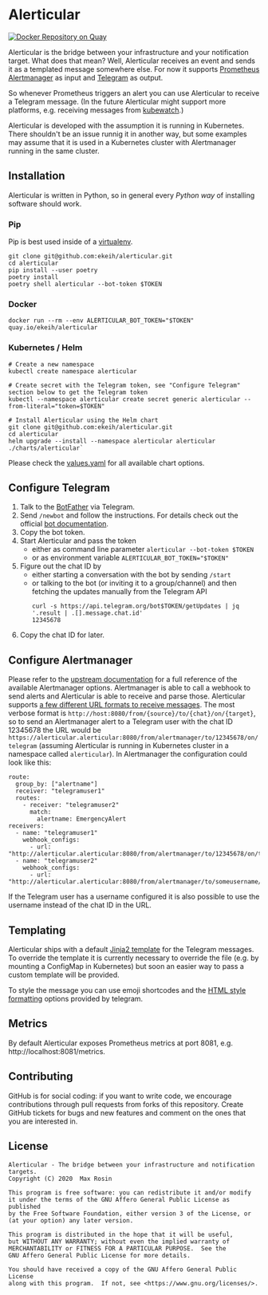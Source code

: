 # Alerticular

[![Docker Repository on Quay](https://quay.io/repository/ekeih/alerticular/status "Docker Repository on Quay")](https://quay.io/repository/ekeih/alerticular)

Alerticular is the bridge between your infrastructure and your notification target. What does that mean? Well, Alerticular receives an event and sends it as a templated message somewhere else. For now it supports [Prometheus Alertmanager](https://prometheus.io/docs/alerting/latest/alertmanager/) as input and [Telegram](https://telegram.org/) as output.

So whenever Prometheus triggers an alert you can use Alerticular to receive a Telegram message. (In the future Alerticular might support more platforms, e.g. receiving messages from [kubewatch](https://github.com/bitnami-labs/kubewatch).)

Alerticular is developed with the assumption it is running in Kubernetes. There shouldn't be an issue runnig it in another way, but some examples may assume that it is used in a Kubernetes cluster with Alertmanager running in the same cluster.

## Installation

Alerticular is written in Python, so in general every _Python way_ of installing software should work.

### Pip

Pip is best used inside of a [virtualenv](https://docs.python.org/3/tutorial/venv.html).

```
git clone git@github.com:ekeih/alerticular.git
cd alerticular
pip install --user poetry
poetry install
poetry shell alerticular --bot-token $TOKEN
```

### Docker

```
docker run --rm --env ALERTICULAR_BOT_TOKEN="$TOKEN" quay.io/ekeih/alerticular
```

### Kubernetes / Helm

```
# Create a new namespace
kubectl create namespace alerticular

# Create secret with the Telegram token, see "Configure Telegram" section below to get the Telegram token
kubectl --namespace alerticular create secret generic alerticular --from-literal="token=$TOKEN"

# Install Alerticular using the Helm chart
git clone git@github.com:ekeih/alerticular.git
cd alerticular
helm upgrade --install --namespace alerticular alerticular ./charts/alerticular`
```

Please check the [values.yaml](./charts/alerticular/values.yaml) for all available chart options.

## Configure Telegram

1. Talk to the [BotFather](https://t.me/BotFather) via Telegram.
2. Send `/newbot` and follow the instructions. For details check out the official [bot documentation](https://core.telegram.org/bots#3-how-do-i-create-a-bot).
3. Copy the bot token.
4. Start Alerticular and pass the token
   - either as command line parameter `alerticular --bot-token $TOKEN`
   - or as environment variable `ALERTICULAR_BOT_TOKEN="$TOKEN"`
5. Figure out the chat ID by
   - either starting a conversation with the bot by sending `/start`
   - or talking to the bot (or inviting it to a group/channel) and then fetching the updates manually from the Telegram API
     ```
     curl -s https://api.telegram.org/bot$TOKEN/getUpdates | jq '.result | .[].message.chat.id'
     12345678
     ```
6. Copy the chat ID for later.

## Configure Alertmanager

Please refer to the [upstream documentation](https://prometheus.io/docs/alerting/latest/configuration) for a full reference of the available Alertmanager options. Alertmanager is able to call a webhook to send alerts and Alerticular is able to receive and parse those. Alerticular supports [a few different URL formats to receive messages](./alerticular/webhook.py#L41). The most verbose format is `http://host:8080/from/{source}/to/{chat}/on/{target}`, so to send an Alertmanager alert to a Telegram user with the chat ID 12345678 the URL would be `https://alerticular.alerticular:8080/from/alertmanager/to/12345678/on/telegram` (assuming Alerticular is running in Kubernetes cluster in a namespace called `alerticular`). In Alertmanager the configuration could look like this:

```
route:
  group_by: ["alertname"]
  receiver: "telegramuser1"
  routes:
    - receiver: "telegramuser2"
      match:
        alertname: EmergencyAlert
receivers:
  - name: "telegramuser1"
    webhook_configs:
      - url: "http://alerticular.alerticular:8080/from/alertmanager/to/12345678/on/telegram"
  - name: "telegramuser2"
    webhook_configs:
      - url: "http://alerticular.alerticular:8080/from/alertmanager/to/someusername/on/telegram"
```

If the Telegram user has a username configured it is also possible to use the username instead of the chat ID in the URL.

## Templating

Alerticular ships with a default [Jinja2 template](./alerticular/templates/alertmanager.md) for the Telegram messages. To override the template it is currently necessary to override the file (e.g. by mounting a ConfigMap in Kubernetes) but soon an easier way to pass a custom template will be provided.

To style the message you can use emoji shortcodes and the [HTML style formatting](https://core.telegram.org/bots/api#html-style) options provided by telegram.

## Metrics

By default Alerticular exposes Prometheus metrics at port 8081, e.g. http://localhost:8081/metrics.

## Contributing

GitHub is for social coding: if you want to write code, we encourage contributions through pull requests from forks of this repository. Create GitHub tickets for bugs and new features and comment on the ones that you are interested in.

## License

```
Alerticular - The bridge between your infrastructure and notification targets.
Copyright (C) 2020  Max Rosin

This program is free software: you can redistribute it and/or modify
it under the terms of the GNU Affero General Public License as published
by the Free Software Foundation, either version 3 of the License, or
(at your option) any later version.

This program is distributed in the hope that it will be useful,
but WITHOUT ANY WARRANTY; without even the implied warranty of
MERCHANTABILITY or FITNESS FOR A PARTICULAR PURPOSE.  See the
GNU Affero General Public License for more details.

You should have received a copy of the GNU Affero General Public License
along with this program.  If not, see <https://www.gnu.org/licenses/>.
```
